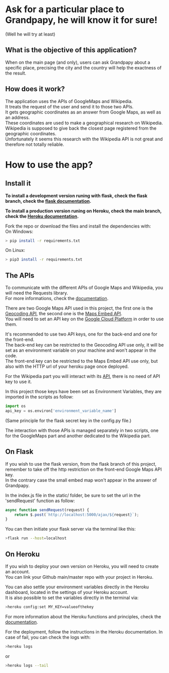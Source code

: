 # **Ask for a particular place to Grandpapy, he will know it for sure!**
(Well he will try at least)

## What is the objective of this application? 

When on the main page (and only), users can ask Grandpapy about a specific place, precising the city and the country will help the exactness of the result.

## How does it work?

The application uses the APIs of GoogleMaps and Wikipedia.  
It treats the request of the user and send it to those two APIs.  
It gets geographic coordinates as an answer from Google Maps, as well as an address.  
These coordinates are used to make a geographical research on Wikipedia.  
Wikipedia is supposed to give back the closest page registered from the geographic coordinates.  
Unfortunately it seems this research with the Wikipedia API is not great and therefore not totally reliable.  

# **How to use the app?**

## Install it


**To install a development version runing with flask, check the flask branch, check the [flask documentation](https://flask.palletsprojects.com/en/1.1.x/).**

**To install a production version runing on Heroku, check the main branch, check the [Heroku documentation](https://www.heroku.com/).**
  

Fork the repo or download the files and install the dependencies with:  
On Windows:
```bash
> pip install -r requirements.txt
```
On Linux:
```bash
> pip3 install -r requirements.txt
```

## The APIs

To communicate with the different APIs of Google Maps and Wikipedia, you will need the Requests library.  
For more informations, check the [documentation](https://requests.readthedocs.io/en/master/).  

There are two Google Maps API used in this project, the first one is the [Geocoding API](https://developers.google.com/maps/documentation/geocoding/overview?hl=fr), the second one is the [Maps Embed API](https://developers.google.com/maps/documentation/embed/get-started).  
You will need to set an API key on the [Google Cloud Platform](https://console.cloud.google.com/getting-started) in order to use them.

It's recommended to use two API keys, one for the back-end and one for the front-end.  
The back-end key can be restricted to the Geocoding API use only, it will be set as an environment variable on your machine and won't appear in the code.  
The front-end key can be restricted to the Maps Embed API use only, but also with the HTTP url of your heroku page once deployed.

For the Wikipedia part you will interact with its [API](https://www.mediawiki.org/wiki/API:Main_page), there is no need of API key to use it.

In this project those keys have been set as Environment Variables, they are imported in the scripts as follow:
```python
import os
api_key = os.environ['environment_variable_name']
```

(Same principle for the flask secret key in the config.py file.)

The interaction with those APIs is managed separately in two scripts, one for the GoogleMaps part and another dedicated to the Wikipedia part.

## On Flask

If you wish to use the flask version, from the flask branch of this project, remember to take off the http restriction on the front-end Google Maps API key.  
In the contrary case the small embed map won't appear in the answer of Grandpapy.

In the index.js file in the static/ folder, be sure to set the url in the 'sendRequest' function as follow:
```javascript
async function sendRequest(request) {
    return $.post(`http://localhost:5000/ajax/${request}`);
}
```

You can then initiate your flask server via the terminal like this:
```bash
>flask run --host=localhost
```

## On Heroku

If you wish to deploy your own version on Heroku, you will need to create an account.  
You can link your Github main/master repo with your project in Heroku.  

You can also settle your environment variables directly in the Heroku dashboard, located in the settings of your Heroku account.  
It is also possible to set the variables directly in the terminal via:
```bash
>heroku config:set MY_KEY=valueofthekey
```

For more information about the Heroku functions and principles, check the [documentation]().  

For the deployment, follow the instructions in the Heroku documentation.
In case of fail, you can check the logs with:
```bash
>heroku logs
```
or
```bash
>heroku logs --tail
```

